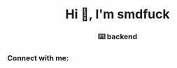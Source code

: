<h1 align="center">Hi 👋, I'm smdfuck</h1>
<h3 align="center">⌨️ backend</h3>

<h3 align="left">Connect with me: </h3>
<p align="left">
</p>
